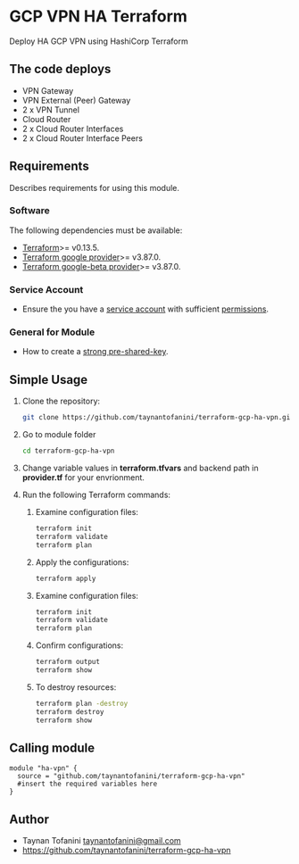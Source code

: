 # **GCP VPN HA Terraform** #

Deploy HA GCP VPN using HashiCorp Terraform

## **The code deploys** ##

* VPN Gateway
* VPN External (Peer) Gateway
* 2 x VPN Tunnel
* Cloud Router
* 2 x Cloud Router Interfaces
* 2 x Cloud Router Interface Peers

## **Requirements** ##

Describes requirements for using this module.

### Software ###

The following dependencies must be available:

* [Terraform](https://www.terraform.io/downloads.html)>= v0.13.5.
* [Terraform google provider](https://registry.terraform.io/providers/hashicorp/google/latest/docs)>= v3.87.0.
* [Terraform google-beta provider](https://registry.terraform.io/providers/hashicorp/google/latest/docs)>= v3.87.0.

### Service Account ###

* Ensure the you have a [service account](https://cloud.google.com/iam/docs/creating-managing-service-accounts) with sufficient [permissions](https://cloud.google.com/network-connectivity/docs/vpn/how-to/creating-ha-vpn#expandable-1).

### General for Module ###

* How to create a [strong pre-shared-key](https://cloud.google.com/network-connectivity/docs/vpn/how-to/generating-pre-shared-key).

## **Simple Usage** ##

1. Clone the repository:

    ```bash
    git clone https://github.com/taynantofanini/terraform-gcp-ha-vpn.git
    ```

2. Go to module folder

    ```bash
    cd terraform-gcp-ha-vpn
    ```

3. Change variable values in **terraform.tfvars** and backend path in __provider.tf__ for your envrionment.

4. Run the following Terraform commands:

    1. Examine configuration files:

        ```bash
        terraform init
        terraform validate
        terraform plan
        ```

    2. Apply the configurations:

        ```bash
        terraform apply
        ```

    3. Examine configuration files:

        ```bash
        terraform init
        terraform validate
        terraform plan
        ```

    4. Confirm configurations:

        ```bash
        terraform output
        terraform show
        ```

    5. To destroy resources:

        ```bash
        terraform plan -destroy
        terraform destroy
        terraform show
        ```

## **Calling module** ##

```hcl
module "ha-vpn" {
  source = "github.com/taynantofanini/terraform-gcp-ha-vpn"
  #insert the required variables here
}
```

## **Author** ##

* Taynan Tofanini <taynantofanini@gmail.com>
* <https://github.com/taynantofanini/terraform-gcp-ha-vpn>
